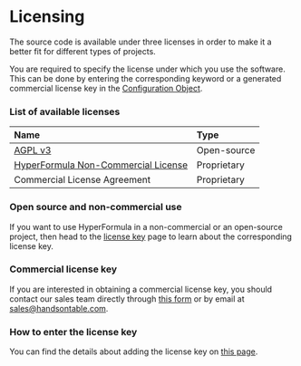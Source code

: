 # Licensing

The source code is available under three licenses in order to make it a better fit for different types of projects.

You are required to specify the license under which you use the software. This can be done by entering the corresponding keyword or a generated commercial license key in the [Configuration Object](configuration-options.md).

### List of available licenses

| Name | Type |
| :--- | :--- |
| [AGPL v3](https://github.com/handsontable/hyperformula/blob/master/agpl-v3.pdf) | Open-source |
| [HyperFormula Non-Commercial License](https://github.com/handsontable/hyperformula/blob/master/hyperformula-non-commercial-license.pdf) | Proprietary |
| Commercial License Agreement | Proprietary |

### Open source and non-commercial use

If you want to use HyperFormula in a non-commercial or an open-source project, then head to the [license key](license-key.md) page to learn about the corresponding license key.

### Commercial license key

If you are interested in obtaining a commercial license key, you should contact our sales team directly through [this form](https://handsontable.com/contact?category=request_for_quotation) or by email at [sales@handsontable.com](mailto:sales@handsontable.com).

### How to enter the license key

You can find the details about adding the license key on [this page](license-key.md).

